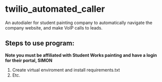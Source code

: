 # twilio_automated_caller
An autodialer for student painting company to automatically navigate the company website, and make VoIP calls to leads.


## Steps to use program:
**Note you must be affiliated with Student Works painting and have a login for their portal, SIMON**

1. Create virtual enviroment and install requirements.txt
2. Etc.
